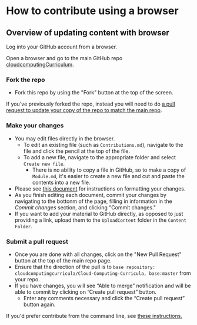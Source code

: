 # How to contribute using a browser

## Overview of updating content with browser

Log into your GitHub account from a browser.

Open a browser and go to the main GitHub repo [cloudcomputingCurriculum](https://github.com/cloudcomputingcurricula/Cloud-Computing-Curricula).

### Fork the repo
- Fork this repo by using the "Fork" button at the top of the screen.

If you've previously forked the repo, instead you will need to do [a pull request to update your copy of the repo to match the main repo](https://github.com/KirstieJane/STEMMRoleModels/wiki/Syncing-your-fork-to-the-original-repository-via-the-browser).

### Make your changes
- You may edit files directly in the browser.
  - To edit an existing file (such as `Contributions.md`), navigate to the file and click the pencil at the top of the file.
  - To add a new file, navigate to the appropriate folder and select `Create new file`.  
    - There is no ability to copy a file in GitHub, so to make a copy of `Module.md`, it's easier to create a new file and cut and paste the contents into a new file.
- Please see [this document](HowToContributeBasic.md) for instructions on formatting your changes.
- As you finish editing each document, commit your changes by navigating to the bottonm of the page, filling in information in the _Commit changes_ section, and clicking "Commit changes." 
- If you want to add your material to GitHub directly, as opposed to just providing a link, upload them to the `UploadContent` folder in the `Content Folder`. 

### Submit a pull request 
- Once you are done with all changes, click on the "New Pull Request" button at the top of the main repo page.
- Ensure that the direction of the pull is to `base repository: cloudcomputingcurricula/Cloud-Computing-Curricula, base:master` from your repo.
- If you have changes, you will see “Able to merge” notification and will be able to commit by clicking on ”Create pull request” button. 
  - Enter any comments necessary and click the “Create pull request” button again. 


If you'd prefer contribute from the command line, see [these instructions.](HowToContributeCMD.md)
